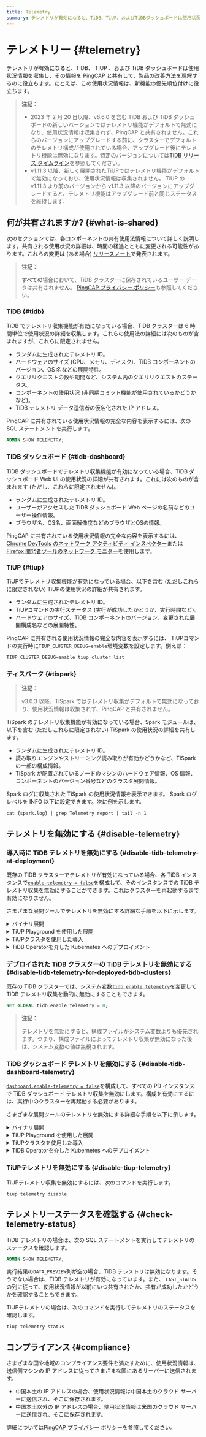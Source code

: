 ```yaml
---
title: Telemetry
summary: テレメトリが有効になると、TiDB、TiUP、およびTiDBダッシュボードは使用状況情報を収集し、PingCAPと共有して製品の改善方法を理解するのに役立ちます。2023年2月20日以降、v6.6.0を含むTiDBおよびTiDBダッシュボードの新しいバージョンではテレメトリ機能がデフォルトで無効になり、使用状況情報は収集されず、PingCAPと共有されません。
---
```


# テレメトリー {#telemetry}

テレメトリが有効になると、TiDB、 TiUP 、および TiDB ダッシュボードは使用状況情報を収集し、その情報を PingCAP と共有して、製品の改善方法を理解するのに役立ちます。たとえば、この使用状況情報は、新機能の優先順位付けに役立ちます。

> **注記：**
>
> -   2023 年 2 月 20 日以降、v6.6.0 を含む TiDB および TiDB ダッシュボードの新しいバージョンではテレメトリ機能がデフォルトで無効になり、使用状況情報は収集されず、PingCAP と共有されません。これらのバージョンにアップグレードする前に、クラスターでデフォルトのテレメトリ構成が使用されている場合、アップグレード後にテレメトリ機能は無効になります。特定のバージョンについては[TiDB リリース タイムライン](/releases/release-timeline.md)を参照してください。
> -   v1.11.3 以降、新しく展開されたTiUPではテレメトリ機能がデフォルトで無効になっており、使用状況情報は収集されません。 TiUP のv1.11.3 より前のバージョンから v1.11.3 以降のバージョンにアップグレードすると、テレメトリ機能はアップグレード前と同じステータスを維持します。

## 何が共有されますか? {#what-is-shared}

次のセクションでは、各コンポーネントの共有使用法情報について詳しく説明します。共有される使用状況の詳細は、時間の経過とともに変更される可能性があります。これらの変更は (ある場合) [リリースノート](/releases/release-notes.md)で発表されます。

> **注記：**
>
> **すべての**場合において、TiDB クラスターに保存されているユーザー データは共有されませ**ん**。 [PingCAP プライバシー ポリシー](https://pingcap.com/privacy-policy)も参照してください。

### TiDB {#tidb}

TiDB でテレメトリ収集機能が有効になっている場合、TiDB クラスターは 6 時間単位で使用状況の詳細を収集します。これらの使用法の詳細には次のものが含まれますが、これらに限定されません。

-   ランダムに生成されたテレメトリ ID。
-   ハードウェアのサイズ (CPU、メモリ、ディスク)、TiDB コンポーネントのバージョン、OS 名などの展開特性。
-   クエリリクエストの数や期間など、システム内のクエリリクエストのステータス。
-   コンポーネントの使用状況 (非同期コミット機能が使用されているかどうかなど)。
-   TiDB テレメトリ データ送信者の仮名化された IP アドレス。

PingCAP に共有されている使用状況情報の完全な内容を表示するには、次の SQL ステートメントを実行します。

```sql
ADMIN SHOW TELEMETRY;
```

### TiDB ダッシュボード {#tidb-dashboard}

TiDB ダッシュボードでテレメトリ収集機能が有効になっている場合、TiDB ダッシュボード Web UI の使用状況の詳細が共有されます。これには次のものが含まれます (ただし、これらに限定されません)。

-   ランダムに生成されたテレメトリ ID。
-   ユーザーがアクセスした TiDB ダッシュボード Web ページの名前などのユーザー操作情報。
-   ブラウザ名、OS名、画面解像度などのブラウザとOSの情報。

PingCAP に共有されている使用状況情報の完全な内容を表示するには、 [Chrome DevTools のネットワーク アクティビティ インスペクター](https://developers.google.com/web/tools/chrome-devtools/network)または[Firefox 開発者ツールのネットワーク モニター](https://developer.mozilla.org/en-US/docs/Tools/Network_Monitor)を使用します。

### TiUP {#tiup}

TiUPでテレメトリ収集機能が有効になっている場合、以下を含む (ただしこれらに限定されない) TiUPの使用状況の詳細が共有されます。

-   ランダムに生成されたテレメトリ ID。
-   TiUPコマンドの実行ステータス (実行が成功したかどうか、実行時間など)。
-   ハードウェアのサイズ、TiDB コンポーネントのバージョン、変更された展開構成名などの展開特性。

PingCAP に共有される使用状況情報の完全な内容を表示するには、 TiUPコマンドの実行時に`TIUP_CLUSTER_DEBUG=enable`環境変数を設定します。例えば：

```shell
TIUP_CLUSTER_DEBUG=enable tiup cluster list
```

### ティスパーク {#tispark}

> **注記：**
>
> v3.0.3 以降、TiSpark ではテレメトリ収集がデフォルトで無効になっており、使用状況情報は収集されず、PingCAP と共有されません。

TiSpark のテレメトリ収集機能が有効になっている場合、Spark モジュールは、以下を含む (ただしこれらに限定されない) TiSpark の使用状況の詳細を共有します。

-   ランダムに生成されたテレメトリ ID。
-   読み取りエンジンやストリーミング読み取りが有効かどうかなど、TiSpark の一部の構成情報。
-   TiSpark が配置されているノードのマシンのハードウェア情報、OS 情報、コンポーネントのバージョン番号などのクラスタ展開情報。

Spark ログに収集された TiSpark の使用状況情報を表示できます。 Spark ログ レベルを INFO 以下に設定できます。次に例を示します。

```shell
cat {spark.log} | grep Telemetry report | tail -n 1
```

## テレメトリを無効にする {#disable-telemetry}

### 導入時に TiDB テレメトリを無効にする {#disable-tidb-telemetry-at-deployment}

既存の TiDB クラスターでテレメトリが有効になっている場合、各 TiDB インスタンスで[`enable-telemetry = false`](/tidb-configuration-file.md#enable-telemetry-new-in-v402)を構成して、そのインスタンスでの TiDB テレメトリ収集を無効にすることができます。これはクラスターを再起動するまで有効になりません。

さまざまな展開ツールでテレメトリを無効にする詳細な手順を以下に示します。

<details><summary>バイナリ展開</summary>

次の内容を含む構成ファイル`tidb_config.toml`を作成します。

```toml
enable-telemetry = false
```

上記の構成ファイルを有効にするには、TiDB を起動するときに`--config=tidb_config.toml`コマンドライン パラメーターを指定します。

詳細については、 [TiDBコンフィグレーションオプション](/command-line-flags-for-tidb-configuration.md#--config)と[TiDBコンフィグレーションファイル](/tidb-configuration-file.md#enable-telemetry-new-in-v402)を参照してください。

</details>

<details><summary>TiUP Playground を使用した展開</summary>

次の内容を含む構成ファイル`tidb_config.toml`を作成します。

```toml
enable-telemetry = false
```

TiUP Playground を起動するときに、上記の設定ファイルを有効にするために`--db.config tidb_config.toml`コマンド ライン パラメータを指定します。例えば：

```shell
tiup playground --db.config tidb_config.toml
```

詳細については[ローカル TiDBクラスタを迅速にデプロイ](/tiup/tiup-playground.md)を参照してください。

</details>

<details><summary>TiUPクラスタを使用した導入</summary>

デプロイメント トポロジ ファイル`topology.yaml`を変更して、次の内容を追加します。

```yaml
server_configs:
  tidb:
    enable-telemetry: false
```

</details>

<details><summary>TiDB Operatorを介した Kubernetes へのデプロイメント</summary>

`spec.tidb.config.enable-telemetry: false`または TidbCluster カスタム リソースを`tidb-cluster.yaml`します。

詳細については[TiDB Operator をKubernetes にデプロイ](https://docs.pingcap.com/tidb-in-kubernetes/stable/deploy-tidb-operator)を参照してください。

> **注記：**
>
> この構成項目を有効にするには、 TiDB Operator v1.1.3 以降が必要です。

</details>

### デプロイされた TiDB クラスターの TiDB テレメトリを無効にする {#disable-tidb-telemetry-for-deployed-tidb-clusters}

既存の TiDB クラスターでは、システム変数[`tidb_enable_telemetry`](/system-variables.md#tidb_enable_telemetry-new-in-v402)を変更して TiDB テレメトリ収集を動的に無効にすることもできます。

```sql
SET GLOBAL tidb_enable_telemetry = 0;
```

> **注記：**
>
> テレメトリを無効にすると、構成ファイルがシステム変数よりも優先されます。つまり、構成ファイルによってテレメトリ収集が無効になった後は、システム変数の値は無視されます。

### TiDB ダッシュボード テレメトリを無効にする {#disable-tidb-dashboard-telemetry}

[`dashboard.enable-telemetry = false`](/pd-configuration-file.md#enable-telemetry)を構成して、すべての PD インスタンスで TiDB ダッシュボード テレメトリ収集を無効にします。構成を有効にするには、実行中のクラスターを再起動する必要があります。

さまざまな展開ツールのテレメトリを無効にする詳細な手順を以下に示します。

<details><summary>バイナリ展開</summary>

次の内容を含む構成ファイル`pd_config.toml`を作成します。

```toml
[dashboard]
enable-telemetry = false
```

PD を開始するときに`--config=pd_config.toml`コマンドライン パラメータを指定して有効にします。

詳細については、 [PDコンフィグレーションフラグ](/command-line-flags-for-pd-configuration.md#--config)と[PDコンフィグレーションファイル](/pd-configuration-file.md#enable-telemetry)を参照してください。

</details>

<details><summary>TiUP Playground を使用した展開</summary>

次の内容を含む構成ファイル`pd_config.toml`を作成します。

```toml
[dashboard]
enable-telemetry = false
```

TiUP Playground を開始するときに、有効にする`--pd.config pd_config.toml`コマンド ライン パラメーターを指定します。例:

```shell
tiup playground --pd.config pd_config.toml
```

詳細については[ローカル TiDBクラスタを迅速にデプロイ](/tiup/tiup-playground.md)を参照してください。

</details>

<details><summary>TiUPクラスタを使用した導入</summary>

デプロイメント トポロジ ファイル`topology.yaml`を変更して、次の内容を追加します。

```yaml
server_configs:
  pd:
    dashboard.enable-telemetry: false
```

</details>

<details><summary>TiDB Operatorを介した Kubernetes へのデプロイメント</summary>

`spec.pd.config.dashboard.enable-telemetry: false`または TidbCluster カスタム リソースを`tidb-cluster.yaml`します。

詳細については[TiDB Operator をKubernetes にデプロイ](https://docs.pingcap.com/tidb-in-kubernetes/stable/deploy-tidb-operator)を参照してください。

> **注記：**
>
> この構成項目を有効にするには、 TiDB Operator v1.1.3 以降が必要です。

</details>

### TiUPテレメトリを無効にする {#disable-tiup-telemetry}

TiUPテレメトリ収集を無効にするには、次のコマンドを実行します。

```shell
tiup telemetry disable
```

## テレメトリーステータスを確認する {#check-telemetry-status}

TiDB テレメトリの場合は、次の SQL ステートメントを実行してテレメトリのステータスを確認します。

```sql
ADMIN SHOW TELEMETRY;
```

実行結果の`DATA_PREVIEW`列が空の場合、TiDB テレメトリは無効になります。そうでない場合は、TiDB テレメトリが有効になっています。また、 `LAST_STATUS`の列に従って、使用状況情報が以前にいつ共有されたか、共有が成功したかどうかを確認することもできます。

TiUPテレメトリの場合は、次のコマンドを実行してテレメトリのステータスを確認します。

```shell
tiup telemetry status
```

## コンプライアンス {#compliance}

さまざまな国や地域のコンプライアンス要件を満たすために、使用状況情報は、送信側マシンの IP アドレスに従ってさまざまな国にあるサーバーに送信されます。

-   中国本土の IP アドレスの場合、使用状況情報は中国本土のクラウド サーバーに送信され、そこに保存されます。
-   中国本土以外の IP アドレスの場合、使用状況情報は米国のクラウド サーバーに送信され、そこに保存されます。

詳細については[PingCAP プライバシー ポリシー](https://en.pingcap.com/privacy-policy/)を参照してください。
